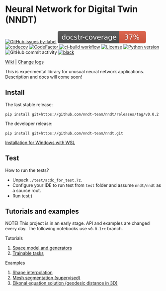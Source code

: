 # Neural Network for Digital Twin (NNDT)

[![GitHub issues by-label](https://img.shields.io/github/issues/nndt-team/nndt/good%20first%20issue)](https://github.com/nndt-team/nndt/issues?q=is%3Aissue+is%3Aopen+label%3A%22good+first+issue%22)
[![docstr_coverage](https://github.com/nndt-team/nndt/blob/main/docstr-cov-badge.svg)](https://github.com/nndt-team/nndt)
[![codecov](https://codecov.io/gh/nndt-team/nndt/branch/main/graph/badge.svg)](https://codecov.io/gh/nndt-team/nndt)
[![CodeFactor](https://www.codefactor.io/repository/github/nndt-team/nndt/badge)](https://www.codefactor.io/repository/github/nndt-team/nndt)
[![ci-build workflow](https://github.com/nndt-team/nndt/actions/workflows/ci-build.yml/badge.svg)](https://github.com/nndt-team/nndt/actions/workflows/ci-build.yml)
[![License](https://img.shields.io/github/license/nndt-team/nndt)](https://github.com/nndt-team/nndt/blob/main/LICENSE)
[![Python version](https://github.com/nndt-team/nndt/blob/main/python-badge.svg)](https://www.python.org/downloads/release/python-3110/)
![GitHub commit activity](https://img.shields.io/github/commit-activity/m/nndt-team/nndt)
[![black](https://img.shields.io/badge/code%20style-black-000000.svg)](https://github.com/psf/black)


[Wiki](https://github.com/nndt-team/nndt/wiki) | [Change logs](https://github.com/nndt-team/nndt/blob/main/CHANGELOG.md)

This is experimental library for unusual neural network applications. Description and docs will come soon!

## Install
 
The last stable release:
```
pip install git+https://github.com/nndt-team/nndt/releases/tag/v0.0.2
```

The developer release:
```
pip install git+https://github.com/nndt-team/nndt.git
```

[Installation for Windows with WSL](https://github.com/nndt-team/nndt/wiki/NNDT-WSL)

## Test

How to run the tests?
 - Unpack `./test/acdc_for_test.7z`.
 - Configure your IDE to run test from `test` folder and assume `nndt/nndt` as a source root.
 - Run test;)
 
## Tutorials and examples

NOTE! This project is in an early stage. API and examples are changed every day. 
The following notebooks use `v0.0.1rc` branch.

Tutorials
1. [Space model and generators](https://drive.google.com/file/d/16VEUCfcCtRQOYGqe6N2MBsIsD8OILufL/view?usp=sharing)
2. [Trainable tasks](https://drive.google.com/file/d/16ZnfqzL9VsGqnyWG4zV9uVcwFSvlHdYN/view?usp=sharing)

Examples
1. [Shape interpolation](https://github.com/nndt-team/nndt/blob/main/demos_preliminary/sdf_multiple_files.py)
2. [Mesh segmentation (supervised)](https://github.com/nndt-team/nndt/blob/main/demos_preliminary/mesh_segmentation.py)
3. [Eikonal equation solution (geodesic distance in 3D)](https://github.com/nndt-team/nndt/blob/main/demos_preliminary/eikonal_on_primitives.py)

